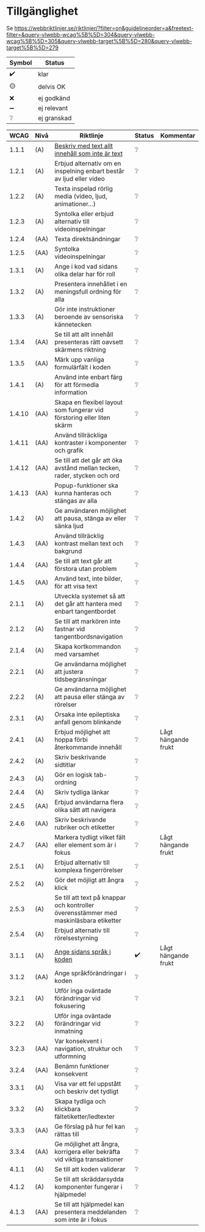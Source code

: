 # Tillgänglighet

Se https://webbriktlinjer.se/riktlinjer/?filter=on&guidelineorder=a&freetext-filter=&query-vlwebb-wcag%5B%5D=304&query-vlwebb-wcag%5B%5D=305&query-vlwebb-target%5B%5D=280&query-vlwebb-target%5B%5D=279

|Symbol|Status|
|---|---|
|✔️|klar|
|🟡 |delvis OK|
|❌|ej godkänd|
|➖|ej relevant|
|❔|ej granskad|


| WCAG   | Nivå | Riktlinje                                                                                                   | Status | Kommentar           |
| ------ | ---- | ----------------------------------------------------------------------------------------------------------- | ------ | ------------------- |
| 1.1.1  | (A)  | [Beskriv med text allt innehåll som inte är text](https://webbriktlinjer.se/riktlinjer/115-textalternativ/) | ❔      |                     |
| 1.2.1  | (A)  | Erbjud alternativ om en inspelning enbart består av ljud eller video                                        | ❔      |                     |
| 1.2.2  | (A)  | Texta inspelad rörlig media (video, ljud, animationer…)                                                     | ❔      |                     |
| 1.2.3  | (A)  | Syntolka eller erbjud alternativ till videoinspelningar                                                     | ❔      |                     |
| 1.2.4  | (AA) | Texta direktsändningar                                                                                      | ❔      |                     |
| 1.2.5  | (AA) | Syntolka videoinspelningar                                                                                  | ❔      |                     |
| 1.3.1  | (A)  | Ange i kod vad sidans olika delar har för roll                                                              | ❔      |                     |
| 1.3.2  | (A)  | Presentera innehållet i en meningsfull ordning för alla                                                     | ❔      |                     |
| 1.3.3  | (A)  | Gör inte instruktioner beroende av sensoriska kännetecken                                                   | ❔      |                     |
| 1.3.4  | (AA) | Se till att allt innehåll presenteras rätt oavsett skärmens riktning                                        | ❔      |                     |
| 1.3.5  | (AA) | Märk upp vanliga formulärfält i koden                                                                       | ❔      |                     |
| 1.4.1  | (A)  | Använd inte enbart färg för att förmedla information                                                        | ❔      |                     |
| 1.4.10 | (AA) | Skapa en flexibel layout som fungerar vid förstoring eller liten skärm                                      | ❔      |                     |
| 1.4.11 | (AA) | Använd tillräckliga kontraster i komponenter och grafik                                                     | ❔      |                     |
| 1.4.12 | (AA) | Se till att det går att öka avstånd mellan tecken, rader, stycken och ord                                   | ❔      |                     |
| 1.4.13 | (AA) | Popup-funktioner ska kunna hanteras och stängas av alla                                                     | ❔      |                     |
| 1.4.2  | (A)  | Ge användaren möjlighet att pausa, stänga av eller sänka ljud                                               | ❔      |                     |
| 1.4.3  | (AA) | Använd tillräcklig kontrast mellan text och bakgrund                                                        | ❔      |                     |
| 1.4.4  | (AA) | Se till att text går att förstora utan problem                                                              | ❔      |                     |
| 1.4.5  | (AA) | Använd text, inte bilder, för att visa text                                                                 | ❔      |                     |
| 2.1.1  | (A)  | Utveckla systemet så att det går att hantera med enbart tangentbordet                                       | ❔      |                     |
| 2.1.2  | (A)  | Se till att markören inte fastnar vid tangentbordsnavigation                                                | ❔      |                     |
| 2.1.4  | (A)  | Skapa kortkommandon med varsamhet                                                                           | ❔      |                     |
| 2.2.1  | (A)  | Ge användarna möjlighet att justera tidsbegränsningar                                                       | ❔      |                     |
| 2.2.2  | (A)  | Ge användarna möjlighet att pausa eller stänga av rörelser                                                  | ❔      |                     |
| 2.3.1  | (A)  | Orsaka inte epileptiska anfall genom blinkande                                                              | ❔      |                     |
| 2.4.1  | (A)  | Erbjud möjlighet att hoppa förbi återkommande innehåll                                                      | ❔      | Lågt hängande frukt |
| 2.4.2  | (A)  | Skriv beskrivande sidtitlar                                                                                 | ❔      |                     |
| 2.4.3  | (A)  | Gör en logisk tab-ordning                                                                                   | ❔      |                     |
| 2.4.4  | (A)  | Skriv tydliga länkar                                                                                        | ❔      |                     |
| 2.4.5  | (AA) | Erbjud användarna flera olika sätt att navigera                                                             | ❔      |                     |
| 2.4.6  | (AA) | Skriv beskrivande rubriker och etiketter                                                                    | ❔      |                     |
| 2.4.7  | (AA) | Markera tydligt vilket fält eller element som är i fokus                                                    | ❔      | Lågt hängande frukt |
| 2.5.1  | (A)  | Erbjud alternativ till komplexa fingerrörelser                                                              | ❔      |                     |
| 2.5.2  | (A)  | Gör det möjligt att ångra klick                                                                             | ❔      |                     |
| 2.5.3  | (A)  | Se till att text på knappar och kontroller överensstämmer med maskinläsbara etiketter                       | ❔      |                     |
| 2.5.4  | (A)  | Erbjud alternativ till rörelsestyrning                                                                      | ❔      |                     |
| 3.1.1  | (A)  | [Ange sidans språk i koden](https://webbriktlinjer.se/riktlinjer/141-ange-sidans-sprak-i-koden/)            | ✔️     | Lågt hängande frukt |
| 3.1.2  | (AA) | Ange språkförändringar i koden                                                                              | ❔      |                     |
| 3.2.1  | (A)  | Utför inga oväntade förändringar vid fokusering                                                             | ❔      |                     |
| 3.2.2  | (A)  | Utför inga oväntade förändringar vid inmatning                                                              | ❔      |                     |
| 3.2.3  | (AA) | Var konsekvent i navigation, struktur och utformning                                                        | ❔      |                     |
| 3.2.4  | (AA) | Benämn funktioner konsekvent                                                                                | ❔      |                     |
| 3.3.1  | (A)  | Visa var ett fel uppstått och beskriv det tydligt                                                           | ❔      |                     |
| 3.3.2  | (A)  | Skapa tydliga och klickbara fältetiketter/ledtexter                                                         | ❔      |                     |
| 3.3.3  | (AA) | Ge förslag på hur fel kan rättas till                                                                       | ❔      |                     |
| 3.3.4  | (AA) | Ge möjlighet att ångra, korrigera eller bekräfta vid viktiga transaktioner                                  | ❔      |                     |
| 4.1.1  | (A)  | Se till att koden validerar                                                                                 | ❔      |                     |
| 4.1.2  | (A)  | Se till att skräddarsydda komponenter fungerar i hjälpmedel                                                 | ❔      |                     |
| 4.1.3  | (AA) | Se till att hjälpmedel kan presentera meddelanden som inte är i fokus                                       | ❔      |                     |